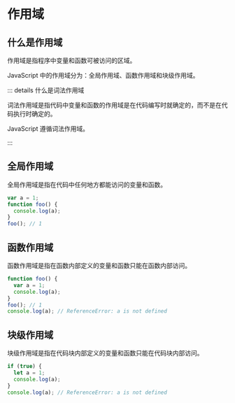 # 作用域

## 什么是作用域

作用域是指程序中变量和函数可被访问的区域。

JavaScript 中的作用域分为：全局作用域、函数作用域和块级作用域。

::: details 什么是词法作用域

词法作用域是指代码中变量和函数的作用域是在代码编写时就确定的，而不是在代码执行时确定的。

JavaScript 遵循词法作用域。

:::

## 全局作用域

全局作用域是指在代码中任何地方都能访问的变量和函数。

```javascript
var a = 1;
function foo() {
  console.log(a);
}
foo(); // 1
```

## 函数作用域

函数作用域是指在函数内部定义的变量和函数只能在函数内部访问。

```javascript
function foo() {
  var a = 1;
  console.log(a);
}
foo(); // 1
console.log(a); // ReferenceError: a is not defined
```

## 块级作用域

块级作用域是指在代码块内部定义的变量和函数只能在代码块内部访问。

```javascript
if (true) {
  let a = 1;
  console.log(a);
}
console.log(a); // ReferenceError: a is not defined
```
